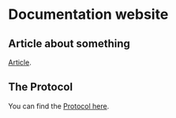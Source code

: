   # Documentation website

  ## Article about something

  [Article](./article.pdf).
  
  ## The Protocol

  You can find the [Protocol here](./protocol.pdf).


